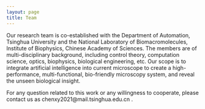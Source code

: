 ```yaml
---
layout: page
title: Team
---
```


<p>
Our research team is co-established with the Department of Automation, Tsinghua University and the National Laboratory of Biomacromolecules, Institute of Biophysics, Chinese Academy of Sciences.
The members are of multi-disciplinary background, including control theory, computation science, optics, biophysics, biological engineering, etc. 
Our scope is to integrate artificial intelligence into current microscope to create a high-performance, multi-functional, bio-friendly microscopy system,
and reveal the unseen biological insight. 
</p>
<p>
For any question related to this work or any willingness to cooperate, please contact us as chenxy2021@mail.tsinghua.edu.cn .
</p>